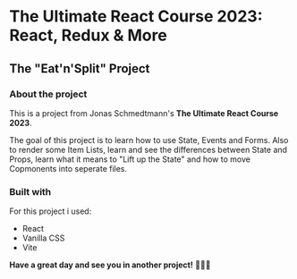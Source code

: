 # The Ultimate React Course 2023: React, Redux & More

## The "Eat'n'Split" Project

### About the project

This is a project from Jonas Schmedtmann's <strong>The Ultimate React Course 2023</strong>.

The goal of this project is to learn how to use State, Events and Forms. Also to render some Item Lists, learn and see the differences between State and Props, learn what it means to "Lift up the State" and how to move Copmonents into seperate files.

### Built with

For this project i used:

- React
- Vanilla CSS
- Vite

**Have a great day and see you in another project!** 👋👩‍💻
